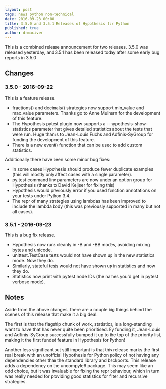 ```yaml
---
layout: post
tags: news python non-technical
date: 2016-09-23 00:00
title: 3.5.0 and 3.5.1 Releases of Hypothesis for Python
published: true
author: drmaciver
---
```


This is a combined release announcement for two releases. 3.5.0
was released yesterday, and 3.5.1 has been released today after
some early bug reports in 3.5.0

## Changes

### 3.5.0 - 2016-09-22

This is a feature release.

* fractions() and decimals() strategies now support min_value and max_value
  parameters. Thanks go to Anne Mulhern for the development of this feature.
* The Hypothesis pytest plugin now supports a --hypothesis-show-statistics parameter
  that gives detailed statistics about the tests that were run. Huge thanks to
  Jean-Louis Fuchs and Adfinis-SyGroup for funding the development of this feature.
* There is a new event() function that can be used to add custom statistics.

Additionally there have been some minor bug fixes:

* In some cases Hypothesis should produce fewer duplicate examples (this will mostly
  only affect cases with a single parameter).
* py.test command line parameters are now under an option group for Hypothesis (thanks
  to David Keijser for fixing this)
* Hypothesis would previously error if you used function annotations on your tests under
  Python 3.4.
* The repr of many strategies using lambdas has been improved to include the lambda body
  (this was previously supported in many but not all cases).


### 3.5.1 - 2016-09-23

This is a bug fix release.

* Hypothesis now runs cleanly in -B and -BB modes, avoiding mixing bytes and unicode.
* unittest.TestCase tests would not have shown up in the new statistics mode. Now they
  do.
* Similarly, stateful tests would not have shown up in statistics and now they do.
* Statistics now print with pytest node IDs (the names you'd get in pytest verbose mode).


## Notes

Aside from the above changes, there are a couple big things behind the scenes of this
release that make it a big deal.

The first is that the flagship chunk of work, statistics, is a long-standing want to
have that has never quite been prioritised. By funding it, Jean-Louis and Adfinis-SyGroup
successfully bumped it up to the top of the priority list, making it the first funded
feature in Hypothesis for Python!

Another less significant but still important is that this release marks the first real
break with an unofficial Hypothesis for Python policy of not having any dependencies
other than the standard library and backports. This release adds a dependency on the
uncompyle6 package. This may seem like an odd choice, but it was invaluable for fixing
the repr behaviour, which in turn was really needed for providing good statistics
for filter and recursive strategies.
